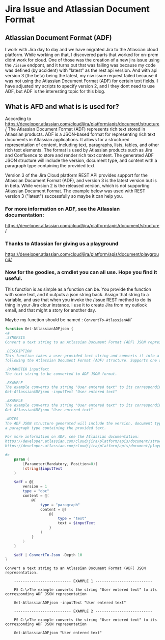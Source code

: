 # Jira Issue and Atlassian Document Format

## Atlassian Document Format (ADF)

I work with Jira day to day and we have migrated Jira to the Atlassian cloud platform. While working on that, I discovered parts that worked for on-prem didnt work for cloud. One of those was the creation of a new jira issue using the `/issue` endpont, and it turns out that was failing was because my code was defined (by accident) with "latest" as the rest api version. And with api version 3 (the beta) being the latest, my niw issue request failed because it was not using the Atlassian Document Format (ADF) for certain text fields. I have adjusted my scripts to specify version 2, and I they dont need to use ADF, but ADF is the interesting topic for this blog.

## What is AFD and what is is used for?

According to https://developer.atlassian.com/cloud/jira/platform/apis/document/structure/
The Atlassian Document Format (ADF) represents rich text stored in Atlassian products. ADF is a JSON-based format for representing rich text documents in Atlassian applications.
It allows for a structured representation of content, including text, paragraphs, lists, tables, and other rich text elements. The format is used by Atlassian products such as Jira
and Confluence to store and render rich text content. The generated ADF JSON structure will include the version, document type, and content with a paragraph type containing the provided text.

Version 3 of the Jira Cloud platform REST API provides support for the Atlassian Document Format (ADF), and version 3 is the latest version but is in beta. While version 2 is the released version, which is not supporting Atlassian Document Format.
The example below was used with REST version 3 ("latest") successfully so maybe it can help you.

### For more information on ADF, see the Atlassian documentation:

https://developer.atlassian.com/cloud/jira/platform/apis/document/structure/

### Thanks to Atlassian for giving us a playground

https://developer.atlassian.com/cloud/jira/platform/apis/document/playground/

### Now for the goodies, a cmdlet you can all use. Hope you find it useful.

This function is as simple as a function can be. You provide the function with some text, and it outputs a json string back.
Assign that string to a variable, and use that when you invoke the /issue REST method to do its thing in your Jira clour instance.
I use it to create Jira from my outlook email, and that might a story for another day.

Maybe my function should be named : `ConvertTo-AtlassianADF`

```powershell
function Get-AtlassianADFjson {
<#
.SYNOPSIS
Convert a text string to an Atlassian Document Format (ADF) JSON representation.

.DESCRIPTION
This function takes a user-provided text string and converts it into a JSON representation
following the Atlassian Document Format (ADF) structure. Supports one string as its a simple function.

.PARAMETER inputText
The text string to be converted to ADF JSON format.

.EXAMPLE
The example converts the string "User entered text" to its corresponding ADF JSON representation
Get-AtlassianADFjson -inputText "User entered text"

.EXAMPLE
The example converts the string "User entered text" to its corresponding ADF JSON representation
Get-AtlassianADFjson "User entered text"

.NOTES
The ADF JSON structure generated will include the version, document type, and content with
a paragraph type containing the provided text.

For more information on ADF, see the Atlassian documentation:
https://developer.atlassian.com/cloud/jira/platform/apis/document/structure/
https://developer.atlassian.com/cloud/jira/platform/apis/document/playground/

#>
    param (
        [Parameter(Mandatory, Position=0)]
        [string]$inputText
    )

    $adf = @{
        version = 1
        type = "doc"
        content = @(
            @{
                type = "paragraph"
                content = @(
                    @{
                        type = "text"
                        text = $inputText
                    }
                )
            }
        )
    }

    $adf | ConvertTo-Json -Depth 10
}
```

```
Convert a text string to an Atlassian Document Format (ADF) JSON representation.

    -------------------------- EXAMPLE 1 --------------------------

    PS C:\>The example converts the string "User entered text" to its corresponding ADF JSON representation

    Get-AtlassianADFjson -inputText "User entered text"

    -------------------------- EXAMPLE 2 --------------------------

    PS C:\>The example converts the string "User entered text" to its corresponding ADF JSON representation

    Get-AtlassianADFjson "User entered text"
```
